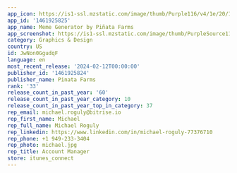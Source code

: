 ```yaml
---
app_icon: https://is1-ssl.mzstatic.com/image/thumb/Purple116/v4/1e/20/1f/1e201f50-b580-78fa-ae16-4ff60e44d4b4/AppIcon-0-0-1x_U007emarketing-0-10-0-85-220.png/1024x1024bb.png
app_id: '1461925825'
app_name: Meme Generator by Piñata Farms
app_screenshot: https://is1-ssl.mzstatic.com/image/thumb/PurpleSource116/v4/a7/6d/48/a76d48e3-987d-bbe2-a7ce-51afcafcc51a/cfc33537-4746-4fd5-a7af-f5cdc23eb55a_Untitled_design__U00288_U0029.png/1242x2688bb.png
category: Graphics & Design
country: US
id: JwNon0GgudqF
language: en
most_recent_release: '2024-02-12T00:00:00'
publisher_id: '1461925824'
publisher_name: Pinata Farms
rank: '33'
release_count_in_past_year: '60'
release_count_in_past_year_category: 10
release_count_in_past_year_top_in_category: 37
rep_email: michael.roguly@bitrise.io
rep_first_name: Michael
rep_full_name: Michael Roguly
rep_linkedin: https://www.linkedin.com/in/michael-roguly-77376710
rep_phone: +1 949-233-3404
rep_photo: michael.jpg
rep_title: Account Manager
store: itunes_connect
---
```

